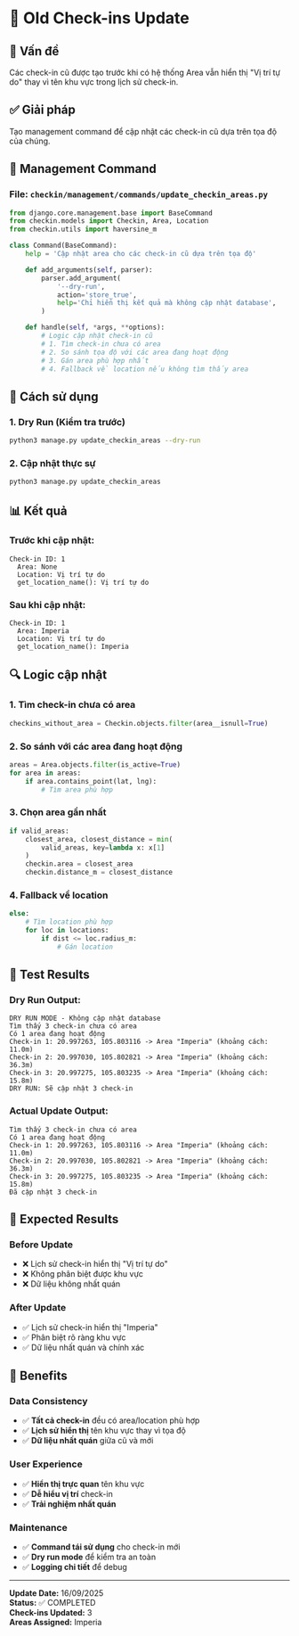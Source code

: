 # 🔄 Old Check-ins Update

## 🎯 **Vấn đề**
Các check-in cũ được tạo trước khi có hệ thống Area vẫn hiển thị "Vị trí tự do" thay vì tên khu vực trong lịch sử check-in.

## ✅ **Giải pháp**
Tạo management command để cập nhật các check-in cũ dựa trên tọa độ của chúng.

## 🔧 **Management Command**

### **File: `checkin/management/commands/update_checkin_areas.py`**

```python
from django.core.management.base import BaseCommand
from checkin.models import Checkin, Area, Location
from checkin.utils import haversine_m

class Command(BaseCommand):
    help = 'Cập nhật area cho các check-in cũ dựa trên tọa độ'

    def add_arguments(self, parser):
        parser.add_argument(
            '--dry-run',
            action='store_true',
            help='Chỉ hiển thị kết quả mà không cập nhật database',
        )

    def handle(self, *args, **options):
        # Logic cập nhật check-in cũ
        # 1. Tìm check-in chưa có area
        # 2. So sánh tọa độ với các area đang hoạt động
        # 3. Gán area phù hợp nhất
        # 4. Fallback về location nếu không tìm thấy area
```

## 🧪 **Cách sử dụng**

### **1. Dry Run (Kiểm tra trước)**
```bash
python3 manage.py update_checkin_areas --dry-run
```

### **2. Cập nhật thực sự**
```bash
python3 manage.py update_checkin_areas
```

## 📊 **Kết quả**

### **Trước khi cập nhật:**
```
Check-in ID: 1
  Area: None
  Location: Vị trí tự do
  get_location_name(): Vị trí tự do
```

### **Sau khi cập nhật:**
```
Check-in ID: 1
  Area: Imperia
  Location: Vị trí tự do
  get_location_name(): Imperia
```

## 🔍 **Logic cập nhật**

### **1. Tìm check-in chưa có area**
```python
checkins_without_area = Checkin.objects.filter(area__isnull=True)
```

### **2. So sánh với các area đang hoạt động**
```python
areas = Area.objects.filter(is_active=True)
for area in areas:
    if area.contains_point(lat, lng):
        # Tìm area phù hợp
```

### **3. Chọn area gần nhất**
```python
if valid_areas:
    closest_area, closest_distance = min(
        valid_areas, key=lambda x: x[1]
    )
    checkin.area = closest_area
    checkin.distance_m = closest_distance
```

### **4. Fallback về location**
```python
else:
    # Tìm location phù hợp
    for loc in locations:
        if dist <= loc.radius_m:
            # Gán location
```

## 🚀 **Test Results**

### **Dry Run Output:**
```
DRY RUN MODE - Không cập nhật database
Tìm thấy 3 check-in chưa có area
Có 1 area đang hoạt động
Check-in 1: 20.997263, 105.803116 -> Area "Imperia" (khoảng cách: 11.0m)
Check-in 2: 20.997030, 105.802821 -> Area "Imperia" (khoảng cách: 36.3m)
Check-in 3: 20.997275, 105.803235 -> Area "Imperia" (khoảng cách: 15.8m)
DRY RUN: Sẽ cập nhật 3 check-in
```

### **Actual Update Output:**
```
Tìm thấy 3 check-in chưa có area
Có 1 area đang hoạt động
Check-in 1: 20.997263, 105.803116 -> Area "Imperia" (khoảng cách: 11.0m)
Check-in 2: 20.997030, 105.802821 -> Area "Imperia" (khoảng cách: 36.3m)
Check-in 3: 20.997275, 105.803235 -> Area "Imperia" (khoảng cách: 15.8m)
Đã cập nhật 3 check-in
```

## 📱 **Expected Results**

### **Before Update**
- ❌ Lịch sử check-in hiển thị "Vị trí tự do"
- ❌ Không phân biệt được khu vực
- ❌ Dữ liệu không nhất quán

### **After Update**
- ✅ Lịch sử check-in hiển thị "Imperia"
- ✅ Phân biệt rõ ràng khu vực
- ✅ Dữ liệu nhất quán và chính xác

## 🎯 **Benefits**

### **Data Consistency**
- ✅ **Tất cả check-in** đều có area/location phù hợp
- ✅ **Lịch sử hiển thị** tên khu vực thay vì tọa độ
- ✅ **Dữ liệu nhất quán** giữa cũ và mới

### **User Experience**
- ✅ **Hiển thị trực quan** tên khu vực
- ✅ **Dễ hiểu vị trí** check-in
- ✅ **Trải nghiệm nhất quán**

### **Maintenance**
- ✅ **Command tái sử dụng** cho check-in mới
- ✅ **Dry run mode** để kiểm tra an toàn
- ✅ **Logging chi tiết** để debug

---

**Update Date:** 16/09/2025  
**Status:** ✅ COMPLETED  
**Check-ins Updated:** 3  
**Areas Assigned:** Imperia
